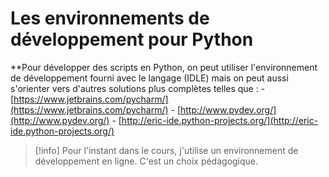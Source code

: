 # Les environnements de développement pour Python

**Pour développer des scripts en Python, on peut utiliser l'environnement de développement fourni avec le langage (IDLE) mais on peut aussi s'orienter vers d'autres solutions plus complètes telles que : 
	- [https://www.jetbrains.com/pycharm/](https://www.jetbrains.com/pycharm/)
	- [http://www.pydev.org/](http://www.pydev.org/)
	- [http://eric-ide.python-projects.org/](http://eric-ide.python-projects.org/)

>[!info] Pour l'instant dans le cours, j'utilise un environnement de développement en ligne. C'est un choix pédagogique.

